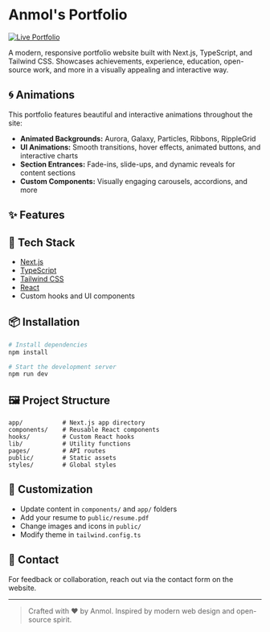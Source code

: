 # Anmol's Portfolio

[![Live Portfolio](https://img.shields.io/badge/Live%20Site-anmolxportfolio.netlify.app-brightgreen?style=for-the-badge)](https://anmolxportfolio.netlify.app)

A modern, responsive portfolio website built with Next.js, TypeScript, and Tailwind CSS. Showcases achievements, experience, education, open-source work, and more in a visually appealing and interactive way.

## 🌀 Animations
This portfolio features beautiful and interactive animations throughout the site:
- **Animated Backgrounds:** Aurora, Galaxy, Particles, Ribbons, RippleGrid
- **UI Animations:** Smooth transitions, hover effects, animated buttons, and interactive charts
- **Section Entrances:** Fade-ins, slide-ups, and dynamic reveals for content sections
- **Custom Components:** Visually engaging carousels, accordions, and more

## ✨ Features

## 🚀 Tech Stack
- [Next.js](https://nextjs.org/)
- [TypeScript](https://www.typescriptlang.org/)
- [Tailwind CSS](https://tailwindcss.com/)
- [React](https://react.dev/)
- Custom hooks and UI components

## 📦 Installation

```bash
# Install dependencies
npm install

# Start the development server
npm run dev
```

## 🖼️ Project Structure
```
app/           # Next.js app directory
components/    # Reusable React components
hooks/         # Custom React hooks
lib/           # Utility functions
pages/         # API routes
public/        # Static assets
styles/        # Global styles
```

## 📝 Customization
- Update content in `components/` and `app/` folders
- Add your resume to `public/resume.pdf`
- Change images and icons in `public/`
- Modify theme in `tailwind.config.ts`

## 📧 Contact
For feedback or collaboration, reach out via the contact form on the website.

---

> Crafted with ❤️ by Anmol. Inspired by modern web design and open-source spirit.

